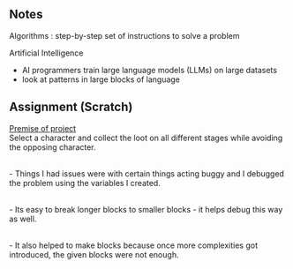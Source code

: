 ## Notes
Algorithms : step-by-step set of instructions to solve a problem

Artificial Intelligence
- AI programmers train large language models (LLMs) on large datasets
- look at patterns in large blocks of language


## Assignment (Scratch)

<u>Premise of project</u>
<br> Select a character and collect the loot on all different stages while avoiding the opposing character.

<br> - Things I had issues were with certain things acting buggy and I debugged the problem using the variables I created.

<br> - Its easy to break longer blocks to smaller blocks - it helps debug this way as well.

<br> - It also helped to make blocks because once more complexities got introduced, the given blocks were not enough.

